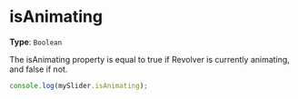 # isAnimating

**Type**: `Boolean`

The isAnimating property is equal to true if Revolver is currently animating, and false if not.

```javascript
console.log(mySlider.isAnimating);
```
